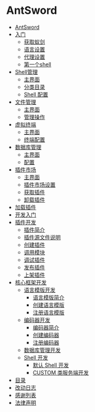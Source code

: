 # AntSword

* [AntSword](README.md)
* [入门](getting_started/README.md)
    * [获取蚁剑](getting_started/get_antsword.md)
    * [语言设置](getting_started/language_settings.md)
    * [代理设置](getting_started/aproxy_settings.md)
    * [第一个shell](getting_started/first_shell.md)
* [Shell管理]()
    * [主界面]()
    * [分类目录]()
    * [Shell 配置]()
* [文件管理]()
    * [主界面]()
    * [管理操作]()
* [虚拟终端]()
    * [主界面]()
    * [终端配置]()
* [数据库管理]()
    * [主界面]()
    * [配置]()
* [插件市场]()
    * [主界面]()
    * [插件市场设置]()
    * [获取插件]()
    * [卸载插件]()
* [加载插件]()
* [开发入门]()
* [插件开发]()
    * [插件简介]()
    * [插件源文件说明]()
    * [创建插件]()
    * [调用模块]()
    * [调试插件]()
    * [发布插件]()
    * [上架插件]()
* [核心框架开发]()
    * [语言模版开发]()
        * [语言模版简介]()
        * [创建语言模版]()
        * [注册语言模版]()
    * [编码器开发]()
        * [编码器简介]()
        * [创建编码器]()
        * [注册编码器]()
    * [数据库管理开发]()
    * [Shell 开发]()
        * [默认 Shell 开发]()
        * [CUSTOM 类服务端开发]()
* [目录]()
* [改动日志]()
* [感谢列表]()
* [法律声明]()
